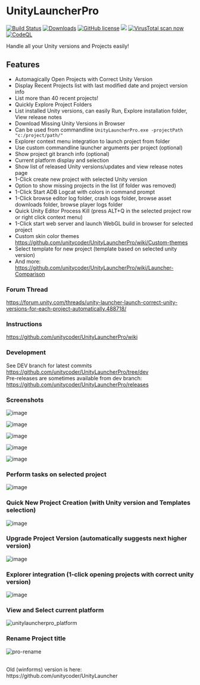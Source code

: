 # UnityLauncherPro 
[![Build Status](https://ci.appveyor.com/api/projects/status/hajcaavcsg7904rx?svg=true)](https://github.com/unitycoder/UnityLauncherPro/releases/latest/download/UnityLauncherPro.zip) [![Downloads](https://img.shields.io/github/downloads/unitycoder/unitylauncherpro/total)](https://github.com/unitycoder/UnityLauncherPro/releases/latest/download/UnityLauncherPro.zip) [![GitHub license](https://img.shields.io/github/license/unitycoder/UnityLauncherPro)](https://github.com/unitycoder/UnityLauncherPro/blob/master/LICENSE) [](https://discord.gg/cXT97hU)<a href="https://discord.gg/cXT97hU"><img src="https://img.shields.io/discord/337579253866692608.svg"></a> [![VirusTotal scan now](https://img.shields.io/static/v1?label=VirusTotal&message=Scan)](https://www.virustotal.com/gui/url/e123b616cf4cbe3d3f7ba13b0d88cf5fff4638f72d5b9461088d0b11e9a41de3?nocache=1) [![CodeQL](https://github.com/unitycoder/UnityLauncherPro/actions/workflows/codeql.yml/badge.svg)](https://github.com/unitycoder/UnityLauncherPro/actions/workflows/codeql.yml)


Handle all your Unity versions and Projects easily!

## Features
- Automagically Open Projects with Correct Unity Version
- Display Recent Projects list with last modified date and project version info
- List more than 40 recent projects!
- Quickly Explore Project Folders
- List installed Unity versions, can easily Run, Explore installation folder, View release notes
- Download Missing Unity Versions in Browser
- Can be used from commandline `UnityLauncherPro.exe -projectPath "c:/project/path/"`
- Explorer context menu integration to launch project from folder
- Use custom commandline launcher arguments per project (optional)
- Show project git branch info (optional)
- Current platform display and selection
- Show list of released Unity versions/updates and view release notes page
- 1-Click create new project with selected Unity version
- Option to show missing projects in the list (if folder was removed)
- 1-Click Start ADB Logcat with colors in command prompt
- 1-Click browse editor log folder, crash logs folder, browse asset downloads folder, browse player logs folder
- Quick Unity Editor Process Kill (press ALT+Q in the selected project row or right click context menu)
- 1-Click start web server and launch WebGL build in browser for selected project
- Custom skin color themes https://github.com/unitycoder/UnityLauncherPro/wiki/Custom-themes
- Select template for new project (template based on selected unity version)
- And more: https://github.com/unitycoder/UnityLauncherPro/wiki/Launcher-Comparison

### Forum Thread
https://forum.unity.com/threads/unity-launcher-launch-correct-unity-versions-for-each-project-automatically.488718/

### Instructions
https://github.com/unitycoder/UnityLauncherPro/wiki

### Development
See DEV branch for latest commits https://github.com/unitycoder/UnityLauncherPro/tree/dev <br>
Pre-releases are sometimes available from dev branch: https://github.com/unitycoder/UnityLauncherPro/releases

### Screenshots

![image](https://user-images.githubusercontent.com/5438317/71485879-184b3a00-281c-11ea-97db-73c5dfa9bb4e.png)

![image](https://github.com/unitycoder/UnityLauncherPro/assets/5438317/21eb1fcd-3cb1-4dea-8133-9ce440de77d8)

![image](https://github.com/unitycoder/UnityLauncherPro/assets/5438317/2942c1d7-2006-4dee-8b68-e1f6f2e0fbf4)

![image](https://github.com/unitycoder/UnityLauncherPro/assets/5438317/6f8dce07-c640-42db-a1ef-d8bcc7a80cc2)

![image](https://user-images.githubusercontent.com/5438317/206923022-4b4bb8ed-0351-408f-b1d3-82bd6eefbc45.png)

### Perform tasks on selected project
![image](https://github.com/unitycoder/UnityLauncherPro/assets/5438317/a0b468ba-e3a6-420b-8155-78bc32814752)

### Quick New Project Creation (with Unity version and Templates selection)
![image](https://github.com/unitycoder/UnityLauncherPro/assets/5438317/9b34f9ba-2c91-462c-be85-9c8aeefa63a0)

### Upgrade Project Version (automatically suggests next higher version)
![image](https://github.com/unitycoder/UnityLauncherPro/assets/5438317/3cc8f8d0-861b-406a-be10-716d92b7f379)

### Explorer integration (1-click opening projects with correct unity version)
![image](https://user-images.githubusercontent.com/5438317/120883135-34900080-c5e4-11eb-80a5-ae78fe89260a.png)

### View and Select current platform
![unitylauncherpro_platform](https://user-images.githubusercontent.com/5438317/132997691-5ed50f1d-e285-4c83-b356-46c1e3f431e4.gif)

### Rename Project title
![pro-rename](https://user-images.githubusercontent.com/5438317/193453048-aa5527c6-a345-4f93-b934-f68ac2524cac.gif)

<br>
Old (winforms) version is here: https://github.com/unitycoder/UnityLauncher

